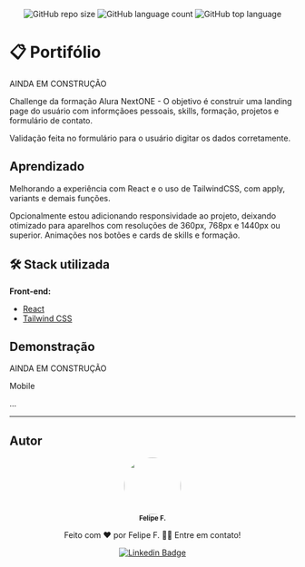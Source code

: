 <div align="center">

 <!-- :uk: [English version](/Readme/README-en.md) / [Pt-BR version](../README.md) -->
   

  ![GitHub repo size](https://img.shields.io/github/repo-size/felpfsf/portfolio-react) ![GitHub language count](https://img.shields.io/github/languages/count/felpfsf/portfolio-react) ![GitHub top language](https://img.shields.io/github/languages/top/felpfsf/portfolio-react)

</div>

# 📋 Portifólio 
AINDA EM CONSTRUÇÃO

Challenge da formação Alura NextONE - O objetivo é construir uma landing page do usuário com informçãoes pessoais, skills, formação, projetos e formulário de contato.

Validação feita no formulário para o usuário digitar os dados corretamente.

## Aprendizado

Melhorando a experiência com React e o uso de TailwindCSS, com apply, variants e demais funções.

Opcionalmente estou adicionando responsividade ao projeto, deixando otimizado para aparelhos com resoluções de 360px, 768px e 1440px ou superior. Animações nos botões e cards de skills e formação.

## 🛠 Stack utilizada

**Front-end:** 

- [React](https://reactjs.org/)
- [Tailwind CSS](https://tailwindcss.com)

## Demonstração

AINDA EM CONSTRUÇÃO

Mobile 

...

 ---
## Autor

<div align='center'>

 <img style="border-radius: 50%;" src="https://avatars.githubusercontent.com/u/2619027?s=400&u=bbad89e6365e204c58f5165424b8e4672062317a&v=4" width="100px;" alt=""/>
 <br />
 <sub><b>Felipe F.</b></sub>

Feito com ❤️ por Felipe F. 👋🏽 Entre em contato!

[![Linkedin Badge](https://img.shields.io/badge/-Felipe-blue?style=flat-square&logo=Linkedin&logoColor=white&link=https://www.linkedin.com/in/felipefsf/)](https://www.linkedin.com/in/felipefsf/)

</div>
